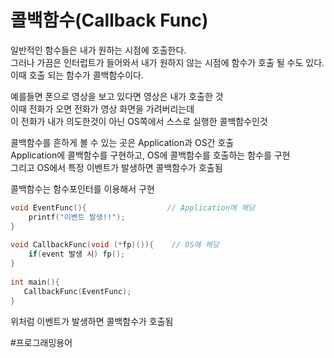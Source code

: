 # 콜백함수(Callback Func)

일반적인 함수들은 내가 원하는 시점에 호출한다.  
그러나 가끔은 인터럽트가 들어와서 내가 원하지 않는 시점에 함수가 호출 될 수도 있다.  
이때 호출 되는 함수가 콜백함수이다.  
  
예를들면 폰으로 영상을 보고 있다면 영상은 내가 호출한 것  
이때 전화가 오면 전화가 영상 화면을 가려버리는데   
이 전화가 내가 의도한것이 아닌 OS쪽에서 스스로 실행한 콜백함수인것  
  
콜백함수를 흔하게 볼 수 있는 곳은 Application과 OS간 호출  
Application에 콜백함수를 구현하고, OS에 콜백함수를 호출하는 함수를 구현  
그리고 OS에서 특정 이벤트가 발생하면 콜백함수가 호출됨  
  
콜백함수는 함수포인터를 이용해서 구현

```C++
void EventFunc(){                  // Application에 해당
    printf("이벤트 발생!!");
}
 
void CallbackFunc(void (*fp)()){    // OS에 해당
    if(event 발생 시) fp();
}
 
int main(){
   CallbackFunc(EventFunc);
}
```

위처럼 이벤트가 발생하면 콜백함수가 호출됨

#프로그래밍용어